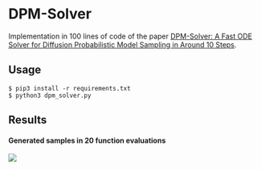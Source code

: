 # DPM-Solver


Implementation in 100 lines of code of the paper [DPM-Solver: A Fast ODE Solver for Diffusion Probabilistic Model Sampling in Around 10 Steps](https://arxiv.org/abs/2206.00927).

## Usage

```commandline
$ pip3 install -r requirements.txt
$ python3 dpm_solver.py
```

## Results



#### Generated samples in 20 function evaluations



 ![](Imgs/ddim_samples.png)
